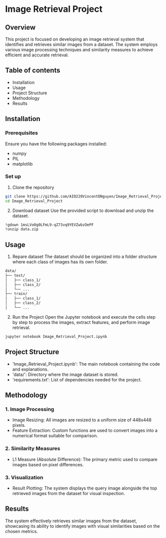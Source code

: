 # Image Retrieval Project

## Overview
This project is focused on developing an image retrieval system that identifies and retrieves similar images from a dataset. The system employs various image processing techniques and similarity measures to achieve efficient and accurate retrieval.

## Table of contents
* Installation
* Usage
* Project Structure
* Methodology
* Results

## Installation
### Prerequisites
Ensure you have the following packages installed:
* numpy
* PIL
* matplotlib

### Set up
1. Clone the repository
```bash
git clone https://github.com/AIO220VincentDNguyen/Image_Retrieval_Project.git
cd Image_Retrieval_Project
```
2. Download dataset
Use the provided script to download and unzip the dataset.
```bash
!gdown 1msLVo0g0LFmL9-qZ73vq9YEVZwbzOePF
!unzip data.zip
```

## Usage
1. Repare dataset
The dataset should be organized into a folder structure where each class of images has its own folder.
```bash
data/
├── test/
│   ├── class_1/
│   ├── class_2/
│   └── ...
├── train/
│   ├── class_1/
│   ├── class_2/
│   └── ...
```
2. Run the Project
Open the Jupyter notebook and execute the cells step by step to process the images, extract features, and perform image retrieval.
```bash
jupyter notebook Image_Retrieval_Project.ipynb
```

## Project Structure
* 'Image_Retrieval_Project.ipynb': The main notebook containing the code and explanations.
* 'data/': Directory where the image dataset is stored.
* 'requirements.txt': List of dependencies needed for the project.

## Methodology
### 1. Image Processing
* Image Resizing: All images are resized to a uniform size of 448x448 pixels.
* Feature Extraction: Custom functions are used to convert images into a numerical format suitable for comparison.

### 2. Similarity Measures
* L1 Measure (Absolute Difference): The primary metric used to compare images based on pixel differences.

### 3. Visualization
* Result Plotting: The system displays the query image alongside the top retrieved images from the dataset for visual inspection.

## Results
The system effectively retrieves similar images from the dataset, showcasing its ability to identify images with visual similarities based on the chosen metrics.
